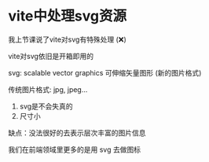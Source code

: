 # vite中处理svg资源

我上节课说了vite对svg有特殊处理 (❌)

vite对svg依旧是开箱即用的

svg: scalable vector graphics 可伸缩矢量图形 (新的图片格式)

传统图片格式: jpg, jpeg...

1. svg是不会失真的 
2. 尺寸小

缺点：没法很好的去表示层次丰富的图片信息

我们在前端领域里更多的是用 svg 去做图标